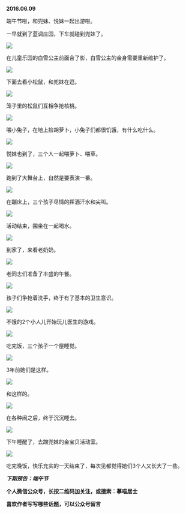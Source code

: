 
          
            
**2016.06.09**

端午节啦，和兜妹、悦妹一起出游啦。

一早就到了蓝调庄园，下车就碰到兜妹了。



![](img/51001-26c77bff7b73bc24.jpg)




在儿童乐园的白雪公主前面合了影，白雪公主的金身需要重新维护了。




![](img/51001-7fd6fc77a09d67db.jpg)




下面去看小松鼠，和兜妹在逗。




![](img/51001-d1a4b0d64b5ce446.jpg)




笼子里的松鼠们互相争抢核桃。




![](img/51001-af57d18aedec3934.jpg)




喂小兔子，在地上捡胡萝卜，小兔子们都很饥饿，有什么吃什么。




![](img/51001-6563d5dbbb737c7e.jpg)




悦妹也到了，三个人一起喂萝卜、喂草。




![](img/51001-f9038bbe00391af9.jpg)




跑到了大舞台上，自然是要表演一番。




![](img/51001-4fe655e43d1394f8.jpg)




在蹦床上，三个孩子尽情的挥洒汗水和尖叫。




![](img/51001-fbd9246eb0da883c.jpg)




活动结束，围坐在一起喝水。




![](img/51001-49c12905dca565b6.jpg)




到家了，来看老奶奶。




![](img/51001-82eff70fc94fed6f.jpg)




老同志们准备了丰盛的午餐。




![](img/51001-731fb9dc23b3e500.jpg)




孩子们争抢着洗手，终于有了基本的卫生意识。




![](img/51001-3c3dee23475e40d3.jpg)




不饿的2个小人儿开始玩儿医生的游戏。




![](img/51001-5d86c3c385097301.jpg)




吃完饭，三个孩子一个屋睡觉。




![](img/51001-d0833368a7d15710.jpg)




3年前她们是这样。



![](img/51001-b48c00c3bd7a2d64.jpg)




和这样的。




![](img/51001-be729db7307eb6a4.jpg)




在各种闹之后，终于沉沉睡去。




![](img/51001-8135e8f967311578.jpg)




下午睡醒了，去蹭兜妹的金宝贝活动室。




![](img/51001-49d3b47fe39ead84.jpg)




吃完晚饭，快乐充实的一天结束了，每次见都觉得她们3个人又长大了一些。


***下期预告：端午节***


**个人微信公众号，长按二维码加关注，或搜索：摹喵居士**

**喜欢作者写写哪些话题，可以公众号留言**




          
        